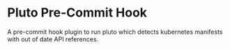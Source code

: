 # Pluto Pre-Commit Hook

A pre-commit hook plugin to run pluto which detects kubernetes manifests with out of date API references.
